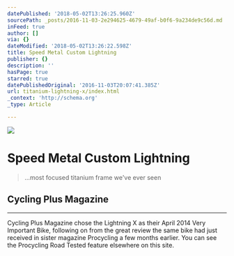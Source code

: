 ```yaml
---
datePublished: '2018-05-02T13:26:25.960Z'
sourcePath: _posts/2016-11-03-2e294625-4679-49af-b0f6-9a234de9c56d.md
inFeed: true
author: []
via: {}
dateModified: '2018-05-02T13:26:22.598Z'
title: Speed Metal Custom Lightning
publisher: {}
description: ''
hasPage: true
starred: true
datePublishedOriginal: '2016-11-03T20:07:41.385Z'
url: titanium-lightning-x/index.html
_context: 'http://schema.org'
_type: Article

---
```

![](https://the-grid-user-content.s3-us-west-2.amazonaws.com/5240cbe7-faad-4b09-9273-7b751960e51e.jpg)

# Speed Metal Custom Lightning

> ...most focused titanium frame we've ever seen

## Cycling Plus Magazine

---

Cycling Plus Magazine chose the Lightning X as their April 2014 Very Important Bike, following on from the great review the same bike had just received in sister magazine Procycling a few months earlier. You can see the Procycling Road Tested feature elsewhere on this site.